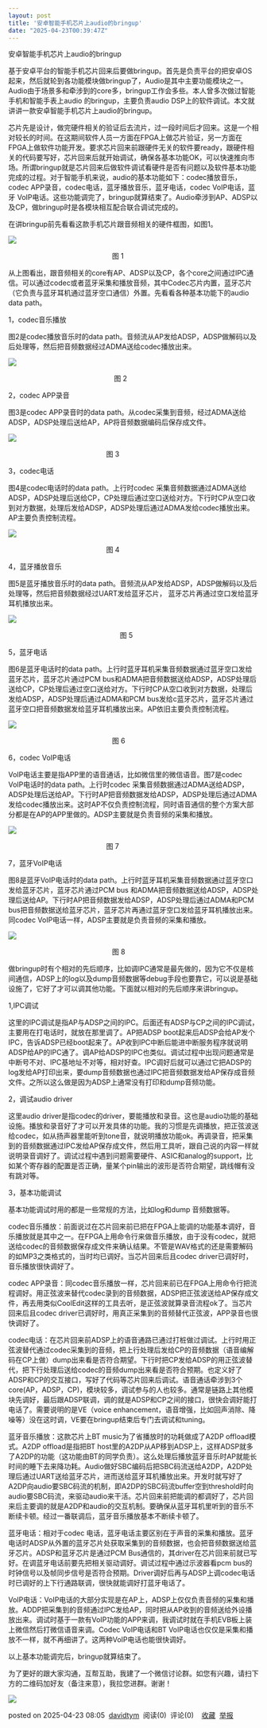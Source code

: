 ```yaml
---
layout: post
title: '安卓智能手机芯片上audio的bringup'
date: "2025-04-23T00:39:47Z"
---
```

安卓智能手机芯片上audio的bringup

基于安卓平台的智能手机芯片回来后要做bringup。首先是负责平台的把安卓OS起来，然后就轮到各功能模块做bringup了，Audio是其中主要功能模块之一。Audio由于场景多和牵涉到的core多，bringup工作会多些。本人曾多次做过智能手机和智能手表上audio 的bringup，主要负责audio DSP上的软件调试。本文就讲讲一款安卓智能手机芯片上audio的bringup。

芯片先是设计，做完硬件相关的验证后去流片，过一段时间后才回来。这是一个相对较长的时间。在这期间软件人员一方面在FPGA上做芯片验证，另一方面在FPGA上做软件功能开发。要求芯片回来前跟硬件无关的软件要ready，跟硬件相关的代码要写好，芯片回来后就开始调试，确保各基本功能OK，可以快速推向市场。所谓bringup就是芯片回来后做软件调试看硬件是否有问题以及软件基本功能完成的过程。对于智能手机来说，audio的基本功能如下：codec播放音乐，codec APP录音，codec电话，蓝牙播放音乐，蓝牙电话，codec VoIP电话，蓝牙 VoIP电话。这些功能调完了，bringup就算结束了。Audio牵涉到AP、ADSP以及CP，做bringup时是各模块相互配合联合调试完成的。

在讲bringup前先看看这款手机芯片跟音频相关的硬件框图，如图1。

![](https://img2024.cnblogs.com/blog/1181527/202504/1181527-20250417215229984-1529093950.jpg)

                                                     图 1

从上图看出，跟音频相关的core有AP、ADSP以及CP，各个core之间通过IPC通信。可以通过codec或者蓝牙采集和播放音频，其中Codec芯片内置，蓝牙芯片（它负责与蓝牙耳机通过蓝牙空口通信）外置。先看看各种基本功能下的audio data path。

1，codec音乐播放

图2是codec播放音乐时的data path。音频流从AP发给ADSP，ADSP做解码以及后处理等，然后把音频数据经过ADMA送给codec播放出来。

![](https://img2024.cnblogs.com/blog/1181527/202504/1181527-20250417215342628-952145573.jpg)

                                                      图 2

2，codec APP录音

图3是codec APP录音时的data path。从codec采集到音频，经过ADMA送给ADSP，ADSP处理后送给AP，AP将音频数据编码后保存成文件。

![](https://img2024.cnblogs.com/blog/1181527/202504/1181527-20250417215432508-923298386.png)

                                                  图 3

3，codec电话

图4是codec电话时的data path。上行时codec 采集音频数据通过ADMA送给ADSP，ADSP处理后送给CP，CP处理后通过空口送给对方。下行时CP从空口收到对方数据，处理后发给ADSP，ADSP处理后通过ADMA发给codec播放出来。AP主要负责控制流程。

![](https://img2024.cnblogs.com/blog/1181527/202504/1181527-20250417215540667-304166842.jpg)

                                                  图 4

4，蓝牙播放音乐

图5是蓝牙播放音乐时的data path。音频流从AP发给ADSP，ADSP做解码以及后处理等，然后把音频数据经过UART发给蓝牙芯片， 蓝牙芯片再通过空口发给蓝牙耳机播放出来。

![](https://img2024.cnblogs.com/blog/1181527/202504/1181527-20250417215645318-1134127122.jpg)

                                                         图 5

5，蓝牙电话

图6是蓝牙电话时的data path。上行时蓝牙耳机采集音频数据通过蓝牙空口发给蓝牙芯片，蓝牙芯片通过PCM bus和ADMA把音频数据送给ADSP，ADSP处理后送给CP，CP处理后通过空口送给对方。下行时CP从空口收到对方数据，处理后发给ADSP，ADSP处理后通过ADMA和PCM bus发给c蓝牙芯片，蓝牙芯片通过蓝牙空口把音频数据发给蓝牙耳机播放出来。AP依旧主要负责控制流程。

![](https://img2024.cnblogs.com/blog/1181527/202504/1181527-20250422215302833-678734835.jpg)

                                                     图 6

6，codec VoIP电话

VoIP电话主要是指APP里的语音通话，比如微信里的微信语音。图7是codec VoIP电话时的data path。上行时codec 采集音频数据通过ADMA送给ADSP，ADSP处理后送给AP。下行时AP把音频数据发给ADSP，ADSP处理后通过ADMA发给codec播放出来。这时AP不仅负责控制流程，同时语音通信的整个方案大部分都是在AP的APP里做的。ADSP主要就是负责音频的采集和播放。

![](https://img2024.cnblogs.com/blog/1181527/202504/1181527-20250422215415907-1106598388.jpg)

                                                  图 7

7，蓝牙VoIP电话

图8是蓝牙VoIP电话时的data path。上行时蓝牙耳机采集音频数据通过蓝牙空口发给蓝牙芯片，蓝牙芯片通过PCM bus 和ADMA把音频数据送给ADSP，ADSP处理后送给AP。下行时AP把音频数据发给ADSP，ADSP处理后通过ADMA和PCM bus把音频数据送给蓝牙芯片，蓝牙芯片再通过蓝牙空口发给蓝牙耳机播放出来。同codec VoIP电话一样，ADSP主要就是负责音频的采集和播放。

![](https://img2024.cnblogs.com/blog/1181527/202504/1181527-20250422215541772-561354349.jpg)

                                                     图 8

做bringup时有个相对的先后顺序，比如调IPC通常是最先做的，因为它不仅是核间通信，ADSP上的log以及dump音频数据等debug手段也要靠它，可以说是基础设施了，它好了才可以调其他功能。下面就以相对的先后顺序来讲bringup。

1,IPC调试

这里的IPC调试是指AP与ADSP之间的IPC。后面还有ADSP与CP之间的IPC调试，主要用在打电话时，就放在那里调了。AP把ADSP boot起来后ADSP会给AP发个IPC，告诉ADSP已经boot起来了。AP收到IPC中断后能进中断服务程序就说明ADSP给AP的IPC通了。调AP给ADSP的IPC也类似。调试过程中出现问题通常是中断号不对、IPC基地址不对等，相对好查。IPC调好后就可以通过它把ADSP的log发给AP打印出来，要dump音频数据也通过IPC把音频数据发给AP保存成音频文件。之所以这么做是因为ADSP上通常没有打印和dump音频功能。

2，调试audio driver

这里audio driver是指codec的driver，要能播放和录音。这也是audio功能的基础设施。播放和录音好了才可以开发具体的功能。我的习惯是先调播放，把正弦波送给codec，如从扬声器里能听到tone音，就说明播放功能ok。再调录音，把采集到的音频数据通过IPC发给AP保存成文件，然后用工具听，跟自己说的内容一样就说明录音调好了。调试过程中遇到问题需要硬件、ASIC和analog的support，比如某个寄存器的配置是否正确，量某个pin输出的波形是否符合期望，跳线帽有没有跳对等。

3，基本功能调试 

基本功能调试时用的都是一些常规的方法，比如log和dump 音频数据等。

codec音乐播放：前面说过在芯片回来前已把在FPGA上能调的功能基本调好，音乐播放就是其中之一。在FPGA上用命令行来做音乐播放，由于没有codec，就把送给codec的音频数据保存成文件来确认结果。不管是WAV格式的还是需要解码的如MP3之类格式的，当时均已调好。当芯片回来后且codec driver已调好时，音乐播放很快调好了。

codec APP录音：同codec音乐播放一样，芯片回来前已在FPGA上用命令行把流程调好。用正弦波来替代codec录到的音频数据，ADSP把正弦波送给AP保存成文件，再去用类似CoolEdit这样的工具去听，是正弦波就算录音流程ok了。当芯片回来后且codec driver已调好时，用真正采集到的音频替代正弦波，APP录音也很快调好了。

codec电话：在芯片回来前ADSP上的语音通路已通过打桩做过调试。上行时用正弦波替代通过codec采集到的音频，把上行处理后发给CP的音频数据（语音编解码在CP上做）dump出来看是否符合期望。下行时把CP发给ADSP的用正弦波替代，把下行处理后送给codec的音频dump出来看是否符合预期。也定义好了ADSP和CP的交互接口，写好了代码等芯片回来后调试。语音通话牵涉到3个core(AP，ADSP，CP)，模块较多，调试参与的人也较多。通常是链路上其他模块先调好，最后跟ADSP联调，调的就是ADSP和CP之间的接口，很快会调好能打电话了。需要说明的是VE（voice enhancement，语音增强，比如回声消除、降噪等）没在这时调，VE要在bringup结束后专门去调试和tuning。

蓝牙音乐播放：这款芯片上BT music为了省播放时的功耗做成了A2DP offload模式。A2DP offload是指把BT host里的A2DP从AP移到ADSP上，这样ADSP就多了A2DP的功能（这功能由BT的同学负责）。这么处理后播放蓝牙音乐时AP就能长时间的睡下去来降功耗。Audio做好SBC编码后把SBC码流送给A2DP，A2DP处理后通过UART送给蓝牙芯片，进而送给蓝牙耳机播放出来。开发时就写好了A2DP向audio要SBC码流的机制，即A2DP的SBC码流buffer空到threshold时向audio要SBC码流，来驱动audio来干活。芯片回来前把能调的都调好了，芯片回来后主要调的就是A2DP和audio的交互机制。要确保从蓝牙耳机里听到的音乐不断续卡顿。经过一番联调后，蓝牙音乐播放基本不断续卡顿了。

蓝牙电话：相对于codec 电话，蓝牙电话主要区别在于声音的采集和播放。蓝牙电话时ADSP从外置的蓝牙芯片处获取采集到的音频数据，也会把音频数据送给蓝牙芯片。ADSP和蓝牙芯片是通过PCM Bus通信的，其driver在芯片回来前就已写好。在调蓝牙电话前要先把相关驱动调好。调试过程中通过示波器看pcm bus的时钟信号以及帧同步信号是否符合预期。Driver调好后再与ADSP上调codec电话时已调好的上下行通路联调，很快就能调好打蓝牙电话了。

VoIP电话：VoIP电话的大部分实现是在AP上，ADSP上仅仅负责音频的采集和播放。ADDP把采集到的音频通过IPC发给AP，同时把从AP收到的音频送给外设播放出来。调试时基于一款有VoIP功能的APP来调，我调试时就在手机EVB板上装上微信然后打微信语音来调。Codec VoIP电话和BT VoIP电话也仅仅是采集和播放不一样，就不再细讲了。这两种VoIP电话也能很快调好。

以上基本功能调完后，bringup就算结束了。

为了更好的跟大家沟通，互帮互助，我建了一个微信讨论群。如您有兴趣，请扫下方的二维码加好友（备注来意），我拉您进群。谢谢！

![](https://img2024.cnblogs.com/blog/1181527/202504/1181527-20250422225209352-2077486268.png)

posted on 2025-04-23 08:05  [davidtym](https://www.cnblogs.com/talkaudiodev)  阅读(0)  评论(0)    [收藏](javascript:void\(0\))  [举报](javascript:void\(0\))